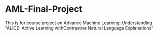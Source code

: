 # AML-Final-Project

This is for course project on Advance Machine Learning: Understanding "ALICE: Active Learning withContrastive Natural Language Explanations"
